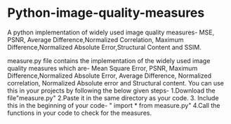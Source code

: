 # Python-image-quality-measures
A python implementation of widely used image quality measures- MSE, PSNR, Average Difference,Normalized Correlation, Maximum Difference,Normalized Absolute Error,Structural Content and SSIM.

measure.py file contains the implementation of the widely used image quality measures which are- Mean Square Error, PSNR, Maximum Difference,Normalized Absolute Error, Average Difference, Normalized correlation, Normalized Absolute error and Structural content.
You can use this in your projects by following the below given steps-
1.Download the file"measure.py"
2.Paste it in the same directory as your code.
3. Include this in the beginning of your code-  " import * from measure.py"
4.Call the functions in your code to check for the measures.
